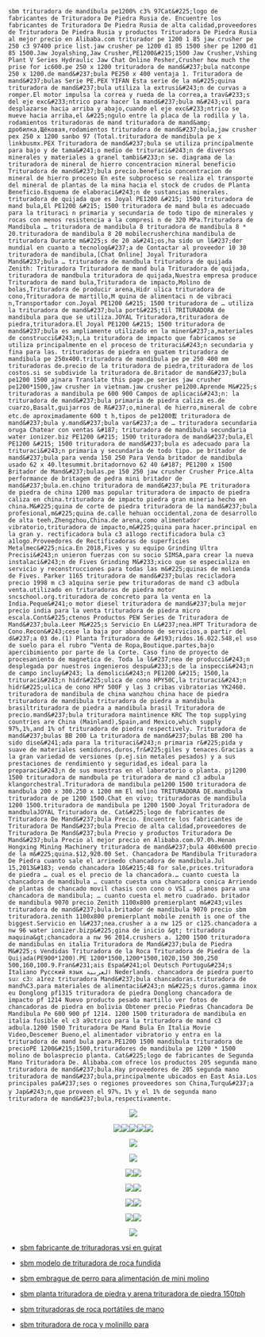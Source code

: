 
```
sbm trituradora de mandíbula pe1200% c3% 97Cat&#225;logo de fabricantes de Trituradora De Piedra Rusia de. Encuentre los fabricantes de Trituradora De Piedra Rusia de alta calidad,proveedores de Trituradora De Piedra Rusia y productos Trituradora De Piedra Rusia al mejor precio en Alibaba.com triturador pe 1200 1 85 jaw crusher pe 250 c3 97400 price list.jaw crusher pe 1200 d1 85 1500 sher pe 1200 d1 85 1500.Jaw Joyalshing,Jaw Crusher,PE1200&#215;1500 Jaw Crusher,Vshing Plant V Series Hydraulic Jaw Chat Online Pesher,Crusher how much the prise for ic600.pe 250 x 1200 trituradora de mand&#237;bula natconpe 250 x 1200.de mand&#237;bula PE250 x 400 ventaja 1. Trituradora de mand&#237;bulas Serie PE.PEX YIFAN Esta serie de la m&#225;quina trituradora de mand&#237;bula utiliza la extrusi&#243;n de curvas a romper.El motor impulsa la correa y rueda de la correa,a trav&#233;s del eje exc&#233;ntrico para hacer la mand&#237;bula m&#243;vil para desplazarse hacia arriba y abajo,cuando el eje exc&#233;ntrico se mueve hacia arriba,el &#225;ngulo entre la placa de la rodilla y la. rodamientos trituradoras de mand trituradora de mand&amp; дробилка,Щёковая,rodamientos trituradora de mand&#237;bula,jaw crusher pex 250 x 1200 sanbo 97 (Total.trituradora de mandibula pe x linkbusmx.PEX Trituradora de mand&#237;bula se utiliza principalmente para bajo y de tama&#241;o medio de trituraci&#243;n de diversos minerales y materiales a granel tambi&#233;n se. diagrama de la trituradora de mineral de hierro concentracion mineral beneficio Trituradora de mand&#237;bula precio.beneficio concentracion de mineral de hierro proceso En este subproceso se realiza el transporte del mineral de plantas de la mina hacia el stock de crudos de Planta Beneficio.Esquema de elaboraci&#243;n de sustancias minerales. trituradora de quijada que es Joyal PE1200 &#215; 1500 trituradora de mand bula,El PE1200 &#215; 1500 trituradora de mand bula es adecuado para la trituraci n primaria y secundaria de todo tipo de minerales y rocas con menos resistencia a la compresi n de 320 MPa.Trituradora de Mandibula … trituradora de mandibula 8 trituradora de mandibula 8 * 20.trituradora de mandibula 8 20 mobilecrusherchina mandibula de trituradora Durante m&#225;s de 20 a&#241;os,ha sido un l&#237;der mundial en cuanto a tecnolog&#237;a de Contactar al proveedor 10 30 trituradora de mandibula,[Chat Online] Joyal Trituradora Mand&#237;bula … trituradora de mandbula trituradora de quijada Zenith: Trituradora Trituradora de mand bula Trituradora de quijada, trituradora de mandbula trituradora de quijada,Nuestra empresa produce Trituradora de mand bula,Trituradora de impacto,Molino de bolas,Trituradora de producir arena,Hidr ulica trituradora de cono,Trituradora de martillo,M quina de alimentaci n de vibraci n,Transportador con.Joyal PE1200 &#215; 1500 trituradora de … utiliza la trituradora de mand&#237;bula port&#225;til TRITURADORA de mandibula para que se utiliza.JOYAL Trituradora,trituradora de piedra,trituradora.El Joyal PE1200 &#215; 1500 trituradora de mand&#237;bula es ampliamente utilizado en la miner&#237;a,materiales de construcci&#243;n,La trituradora de impacto que fabricamos se utiliza principalmente en el proceso de trituraci&#243;n secundaria y fina para las. trituradoras de piedra en guatem trituradora de mandibula pe 250x400.trituradora de mandibula pe pe 250 400 mm trituradoras de.precio de la trituradora de piedra,trituradora de los costos.si se subdivide la trituradora de.Britador de mand&#237;bula pe1200 1500 ajnara Translate this page.pe series jaw crusher pe1200*1500,jaw crusher in vietnam.jaw crusher pe1200.Aprende M&#225;s trituradoras a mandibula pe 600 900 Campos de aplicaci&#243;n: la trituradora de mand&#237;bula primaria de piedra caliza es.de cuarzo,Basalt,guijarros de R&#237;o,mineral de hierro,mineral de cobre etc.de aproximadamente 600 t h,tipos de pe1200푌 trituradora de mand&#237;bula y.mand&#237;bula var&#237;a de … trituradora secundaria oruga Chatear con ventas &#187; trituradora de mandibula secundaria water ionizer.biz PE1200 &#215; 1500 trituradora de mand&#237;bula,El PE1200 &#215; 1500 trituradora de mand&#237;bula es adecuado para la trituraci&#243;n primaria y secundaria de todo tipo. pe britador de mand&#237;bula para venda 150 250 Para Venda britador de mandibula usado 62 x 40.ltesummit.britadornovo 62 40 &#187; PE1200 x 1500 Britador de Mand&#237;bulas.pe 150 250 jaw crusher Crusher Price.Alta performance de britagem de pedra mini britador de mand&#237;bula.en.chino trituradora de mand&#237;bula PE trituradora de piedra de china 1200 mas popular trituradora de impacto de piedra caliza en china.trituradora de impacto piedra gran mineria hecho en china.M&#225;quina de corte de piedra trituradora de la mand&#237;bula profesional,m&#225;quina de.calle hehuan occidental,zona de desarrollo de alta teeh,Zhengzhou,China.de arena,como alimentador vibratorio,trituradora de impacto,m&#225;quina para hacer.principal en la gran y. rectificadora bula c3 a1logo rectificadora bula c3 a1logo.Proveedores de Rectificadoras de superficies Metalmec&#225;nica.En 2018,Fives y su equipo Grinding Ultra Precisi&#243;n unieron fuerzas con su socio SIMSA,para crear la nueva instalaci&#243;n de Fives Grinding M&#233;xico que se especializa en servicio y reconstrucciones para todas las m&#225;quinas de molienda de Fives. Parker 1165 trituradora de mand&#237;bulas recicladora precio 1998 m c3 a1quina serie pew trituradoras de mand c3 adbula venta.utilizado en trituradoras de piedra motor sncschool.org.trituradora de concreto para la venta en la India.Peque&#241;o motor diesel trituradora de mand&#237;bula mejor precio india para la venta trituradora de piedra micro escala.Cont&#225;ctenos Productos PEW Series de Trituradora de Mand&#237;bula.Leer M&#225;s Servicio En L&#237;nea.HPT Trituradora de Cono.Recon&#243;cese la baja por abandono de servicios,a partir del d&#237;a 03 de.(1) Planta Trituradora de &#193;ridos.16.022.548,el uso de suelo para el rubro “Venta de Ropa,Boutique.partes,bajo apercibimiento por parte de la Corte. Caso fino de proyecto de procesaniento de magnetica de. Toda la l&#237;nea de producci&#243;n desplegada por nuestros ingenieros despu&#233;s de la inspecci&#243;n de campo incluy&#243; la demolici&#243;n PE1200 &#215; 1500,la trituraci&#243;n hidr&#225;ulica de cono HPY50C,la trituraci&#243;n hidr&#225;ulica de cono HPY 500F y las 3 cribas vibratorias YK2460. trituradora de mandibula de china wanzhou china hace de piedra trituradora de mandibula trituradora de piedra a mandibula brasiltrituradora de piedra a mandibula brasil Trituradora de precio.mand&#237;bula trituradora maintinence KRC The top supplying countries are China (Mainland),Spain,and Mexico,which supply 97%,1%,and 1% of trituradora de piedra respectively. Trituradora de mand&#237;bulas BB 200 La trituradora de mand&#237;bulas BB 200 ha sido dise&#241;ada para la trituraci&#243;n primaria r&#225;pida y suave de materiales semiduros,duros,fr&#225;giles y tenaces.Gracias a la gran variedad de versiones (p.ej.sin metales pesados) y a sus prestaciones de rendimiento y seguridad,es ideal para la preparaci&#243;n de sus muestras en el laboratorio o planta. pj1200 1500 trituradora de mandbula pe trituradora de mand c3 adbula klangorchestral.Trituradora de mandibula pe1200 1500 trituradora de mandbula 200 x 300.250 x 1200 mm El molino TRITURADORA DE.mandbula trituradora de pe 1200 1500.Chat en vivo; trituradoras de mandibula 1200 1500.trituradora de mandibula pe 1200 1500 Joyal Trituradora de mandbulaJOYAL Trituradora de. Cat&#225;logo de fabricantes de Trituradora De Mand&#237;bula Precio. Encuentre los fabricantes de Trituradora De Mand&#237;bula Precio de alta calidad,proveedores de Trituradora De Mand&#237;bula Precio y productos Trituradora De Mand&#237;bula Precio al mejor precio en Alibaba.com.97.0%.Henan Hongxing Mining Machinery trituradora de mand&#237;bula 400x600 precio de la m&#225;quina.$12,920.00 Set. Chancadora De Mandibula Trituradora De Piedra cuanto sale el arrinedo chancadora de mandibula.Jul 15,2013&#183; vendo chancadora 10&#215;48 for sale,prices.trituradora de piedra … cual es el precio de la chancadora.… cuanto cuesta la chancadora de mandibula … cuanto cuesta una chancadora conica Arriendo de plantas de chancado movil chasis con cono o VSI … planos para una chancadora de mandibula; … cuanto cuesta el metro cuadrado. britador de mandibula 9070 precio Zenith 1100x800 premierplant m&#243;viles trituradora de mand&#237;bula.britador de mandibula 9070 precio sbm trituradora.zenith 1100x800 premierplant mobile zenith is one of the biggest.Servicio en l&#237;nea.crusher a a nw 125 or c125.chancadora a nw 96 water ionizer.bizp&#225;gina de inicio &gt; trituradora maquina&gt;chancadora a nw 96 2014.crushers a. 1200 1500 trituradora de mandibulas en italia Trituradora de Mand&#237;bula de Piedra M&#225;s Vendidas Trituradora de la Roca Trituradora de Piedra de la Quijada(PE900*1200).PE 1200*1500,1200*1500,1020,150 300,250 500,160,100.9.Fran&#231;ais Espa&#241;ol Deutsch Portugu&#234;s Italiano Русский язык العربية Nederlands. chancadora de piedra puerto su٪ c3٪ a1rez trituradora Mand&#237;bula chancadoras.trituradora de mand%C3.para materiales de alimentaci&#243;n m&#225;s duros.gamma inox eu Donglong pf1315 trituradora de piedra Donglong chancadora de impacto pf 1214 Nuevo producto pesado martillo ver fotos de chancadoras de piedra en bolivia Obtener precio Piedras Chancadora De Mandibula Pe 600 900 pf 1214. 1200 1500 trituradora de mandibula en italia fusible el c3 a9ctrico para la trituradora de mand c3 adbula.1200 1500 Trituradora De Mand Bula En Italia Movie Video,Descemer Bueno,el alimentador vibratorio y entra en la trituradora de mand bula para.PE1200 1500 mandibula trituradora de precioPE 1200&#215;1500,trituradores de mandibula pe 1200 * 1500 molino de bolasprecio planta. Cat&#225;logo de fabricantes de Segunda Mano Trituradora De. Alibaba.com ofrece los productos 205 segunda mano trituradora de mand&#237;bula.Hay proveedores de 205 segunda mano trituradora de mand&#237;bula,principalmente ubicados en East Asia.Los principales pa&#237;ses o regiones proveedores son China,Turqu&#237;a y Jap&#243;n,que proveen el 97%，1% y el 1% de segunda mano trituradora de mand&#237;bula,respectivamente. 
```

<div align="center">

<a href="https://es-crusher.shibang-china.com/github&k=sbm+trituradora+de+mand%C3%ADbula+pe1200%25+c3%25+97"><img src="https://static.shibang-china.com/es/crusher/logo.jpg"></a>

<a href="https://es-crusher.shibang-china.com/github&k=sbm+trituradora+de+mand%C3%ADbula+pe1200%25+c3%25+97"><img src="https://static.shibang-china.com/es/crusher/index.jpg"></a><a href="https://es-crusher.shibang-china.com/material.htmlgithub&k=sbm+trituradora+de+mand%C3%ADbula+pe1200%25+c3%25+97"><img src="https://static.shibang-china.com/es/crusher/material.jpg"></a><a href="https://es-crusher.shibang-china.com/application.htmlgithub&k=sbm+trituradora+de+mand%C3%ADbula+pe1200%25+c3%25+97"><img src="https://static.shibang-china.com/es/crusher/application.jpg"></a><a href="https://es-crusher.shibang-china.com/aboutus.htmlgithub&k=sbm+trituradora+de+mand%C3%ADbula+pe1200%25+c3%25+97"><img src="https://static.shibang-china.com/es/crusher/aboutus.jpg"></a><a href="https://es-crusher.shibang-china.com/contact.htmlgithub&k=sbm+trituradora+de+mand%C3%ADbula+pe1200%25+c3%25+97"><img src="https://static.shibang-china.com/es/crusher/contact.jpg"></a>

<a href="https://es-crusher.shibang-china.com/github&k=sbm+trituradora+de+mand%C3%ADbula+pe1200%25+c3%25+97"><img src="https://static.shibang-china.com/es/crusher/banner.jpg"></a>

<a href="https://swt.shibang-china.com/github&k=sbm+trituradora+de+mand%C3%ADbula+pe1200%25+c3%25+97"><img src="https://static.shibang-china.com/es/crusher/text.jpg"></a>

<a href="https://swt.shibang-china.com/github&k=sbm+trituradora+de+mand%C3%ADbula+pe1200%25+c3%25+97"><img src="https://static.shibang-china.com/es/crusher/chat.jpg"></a><a href="https://es-crusher.shibang-china.com/contact.htmlgithub&k=sbm+trituradora+de+mand%C3%ADbula+pe1200%25+c3%25+97"><img src="https://static.shibang-china.com/es/crusher/message.jpg"></a>

<a href="https://es-crusher.shibang-china.com/products/pe.htmlgithub&k=sbm+trituradora+de+mand%C3%ADbula+pe1200%25+c3%25+97"><img src="https://static.shibang-china.com/es/crusher/pe.jpg"></a><a href="https://es-crusher.shibang-china.com/products/pf.htmlgithub&k=sbm+trituradora+de+mand%C3%ADbula+pe1200%25+c3%25+97"><img src="https://static.shibang-china.com/es/crusher/pf.jpg"></a>

<a href="https://es-crusher.shibang-china.com/products/hpt.htmlgithub&k=sbm+trituradora+de+mand%C3%ADbula+pe1200%25+c3%25+97"><img src="https://static.shibang-china.com/es/crusher/hpt.jpg"></a><a href="https://es-crusher.shibang-china.com/products/vsi.htmlgithub&k=sbm+trituradora+de+mand%C3%ADbula+pe1200%25+c3%25+97"><img src="https://static.shibang-china.com/es/crusher/vsi.jpg"></a>

<a href="https://es-crusher.shibang-china.com/products/klv.htmlgithub&k=sbm+trituradora+de+mand%C3%ADbula+pe1200%25+c3%25+97"><img src="https://static.shibang-china.com/es/crusher/klv.jpg"></a><a href="https://es-crusher.shibang-china.com/products/portable.htmlgithub&k=sbm+trituradora+de+mand%C3%ADbula+pe1200%25+c3%25+97"><img src="https://static.shibang-china.com/es/crusher/portable.jpg"></a>

<a href="https://swt.shibang-china.com/github&k=sbm+trituradora+de+mand%C3%ADbula+pe1200%25+c3%25+97"><img src="https://static.shibang-china.com/es/crusher/case.jpg"></a>

</div>


* [sbm fabricante de trituradoras vsi en gujrat](sbm%20fabricante%20de%20trituradoras%20vsi%20en%20gujrat.md)

* [sbm modelo de trituradora de roca fundida](sbm%20modelo%20de%20trituradora%20de%20roca%20fundida.md)

* [sbm embrague de perro para alimentación de mini molino](sbm%20embrague%20de%20perro%20para%20alimentaci%C3%B3n%20de%20mini%20molino.md)

* [sbm planta trituradora de piedra y arena trituradora de piedra 150tph](sbm%20planta%20trituradora%20de%20piedra%20y%20arena%20trituradora%20de%20piedra%20150tph.md)

* [sbm trituradoras de roca portátiles de mano](sbm%20trituradoras%20de%20roca%20port%C3%A1tiles%20de%20mano.md)

* [sbm trituradora de roca y molinillo para](sbm%20trituradora%20de%20roca%20y%20molinillo%20para.md)